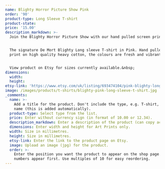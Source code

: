 ```yaml
---
name: Blighty Horror Picture Show Pink
order: '90'
product-type: Long Sleeve T-shirt
product-state:
price: '15.00'
description_markdown: >-
  Join the Blighty Horror Picture Show with our hand pulled screen printed top\!


  The signature De Mort Blighty Long sleeve T-shirt in Pink. Hand pulled screen
  print on high quality heavy cotton, the colours are fresh and vibrant.


  View product on Etsy for sizes currently available.&nbsp;
dimensions:
  width:
  height:
etsy-link: 'https://www.etsy.com/uk/listing/693474104/pink-blighty-long-sleeve'
image: /images/products/t-shirts/blighty-pink-long-sleeve-t-shirt.jpg
_comments:
  name: >-
    Add a title for the product. Don't include the type, e.g. T-shirt, in the
    name (this is added automatically).
  product-type: Select type from the list.
  price: Enter without currency sign (in format of 10.00 or 12.34).
  description_markdown: Enter a description of the product (can copy across from Etsy).
  dimensions: Enter width and height for Art Prints only.
  width: Size in millimetres.
  height: Size in millimetres.
  etsy-link: Enter the link to the product page on Etsy.
  image: Upload an image (jpg) for the product.
  order: >-
    Enter the position you want the product to appear on the shop page. Lower
    numbers appear first. Use multiples of 10 for easy reordering.
---
```

